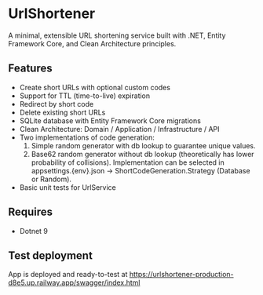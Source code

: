 # UrlShortener

A minimal, extensible URL shortening service built with .NET, Entity Framework Core, and Clean Architecture principles.

## Features

- Create short URLs with optional custom codes
- Support for TTL (time-to-live) expiration
- Redirect by short code
- Delete existing short URLs
- SQLite database with Entity Framework Core migrations
- Clean Architecture: Domain / Application / Infrastructure / API
- Two implementations of code generation:
	1. Simple random generator with db lookup to guarantee unique values. 
	2. Base62 random generator without db lookup (theoretically has lower probability of collisions).
	Implementation can be selected in appsettings.{env}.json -> ShortCodeGeneration.Strategy (Database or Random).
- Basic unit tests for UrlService

## Requires
- Dotnet 9

## Test deployment
App is deployed and ready-to-test at https://urlshortener-production-d8e5.up.railway.app/swagger/index.html
